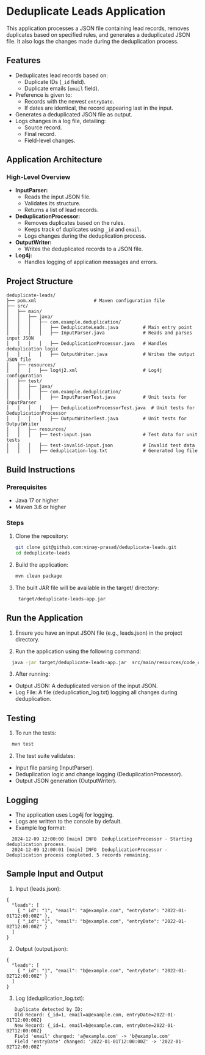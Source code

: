 # Deduplicate Leads Application

This application processes a JSON file containing lead records, removes duplicates based on specified rules, and generates a deduplicated JSON file. It also logs the changes made during the deduplication process.

## Features

* Deduplicates lead records based on:
    * Duplicate IDs (`_id` field).
    * Duplicate emails (`email` field).
* Preference is given to:
    * Records with the newest `entryDate`.
    * If dates are identical, the record appearing last in the input.
* Generates a deduplicated JSON file as output.
* Logs changes in a log file, detailing:
    * Source record.
    * Final record.
    * Field-level changes.

## Application Architecture

### High-Level Overview

* **InputParser:**
    * Reads the input JSON file.
    * Validates its structure.
    * Returns a list of lead records.
* **DeduplicationProcessor:**
    * Removes duplicates based on the rules.
    * Keeps track of duplicates using `_id` and `email`.
    * Logs changes during the deduplication process.
* **OutputWriter:**
    * Writes the deduplicated records to a JSON file.
* **Log4j:**
    * Handles logging of application messages and errors.

## Project Structure
```
deduplicate-leads/
├── pom.xml                     # Maven configuration file
├── src/
│   ├── main/
│   │   ├── java/
│   │   │   ├── com.example.deduplication/
│   │   │   │   ├── DeduplicateLeads.java         # Main entry point
│   │   │   │   ├── InputParser.java              # Reads and parses input JSON
│   │   │   │   ├── DeduplicationProcessor.java   # Handles deduplication logic
│   │   │   │   ├── OutputWriter.java             # Writes the output JSON file
│   ├── resources/
│   │   │   ├── log4j2.xml                        # Log4j configuration
│   ├── test/
│   │   ├── java/
│   │   │   ├── com.example.deduplication/
│   │   │   │   ├── InputParserTest.java          # Unit tests for InputParser
│   │   │   │   ├── DeduplicationProcessorTest.java  # Unit tests for DeduplicationProcessor
│   │   │   │   ├── OutputWriterTest.java         # Unit tests for OutputWriter
│   │   ├── resources/
│   │   │   ├── test-input.json                   # Test data for unit tests
│   │   │   ├── test-invalid-input.json           # Invalid test data
│   │   │   ├── deduplication-log.txt             # Generated log file

```
## Build Instructions

### Prerequisites

* Java 17 or higher
* Maven 3.6 or higher

### Steps

1. Clone the repository:

   ```bash
   git clone git@github.com:vinay-prasad/deduplicate-leads.git
   cd deduplicate-leads 
   ```


2. Build the application:

   ```bash
   mvn clean package
   ```

3. The built JAR file will be available in the target/ directory:

   ```bash
    target/deduplicate-leads-app.jar
      ```
## Run the Application
1. Ensure you have an input JSON file (e.g., leads.json) in the project directory.

2. Run the application using the following command:

 ```bash
   java -jar target/deduplicate-leads-app.jar  src/main/resources/code_challenge_leads.json src/main/resources/output.json
   ```

3. After running:

- Output JSON: A deduplicated version of the input JSON.
- Log File: A file (deduplication_log.txt) logging all changes during deduplication.


## Testing
1. To run the tests:

 ```bash
   mvn test
   ```

2. The test suite validates:

- Input file parsing (InputParser).
- Deduplication logic and change logging (DeduplicationProcessor).
- Output JSON generation (OutputWriter).

## Logging
- The application uses Log4j for logging.
- Logs are written to the console by default.
- Example log format:
```
  2024-12-09 12:00:00 [main] INFO  DeduplicationProcessor - Starting deduplication process.
  2024-12-09 12:00:01 [main] INFO  DeduplicationProcessor - Deduplication process completed. 5 records remaining.
```

## Sample Input and Output
1. Input (leads.json):
```
{
  "leads": [
    { "_id": "1", "email": "a@example.com", "entryDate": "2022-01-01T12:00:00Z" },
    { "_id": "1", "email": "b@example.com", "entryDate": "2022-01-02T12:00:00Z" }
  ]
}
```
2. Output (output.json):

```
{
  "leads": [
    { "_id": "1", "email": "b@example.com", "entryDate": "2022-01-02T12:00:00Z" }
  ]
}

```

3. Log (deduplication_log.txt):
```
   Duplicate detected by ID:
   Old Record: {_id=1, email=a@example.com, entryDate=2022-01-01T12:00:00Z}
   New Record: {_id=1, email=b@example.com, entryDate=2022-01-02T12:00:00Z}
   Field 'email' changed: 'a@example.com' -> 'b@example.com'
   Field 'entryDate' changed: '2022-01-01T12:00:00Z' -> '2022-01-02T12:00:00Z'
```
